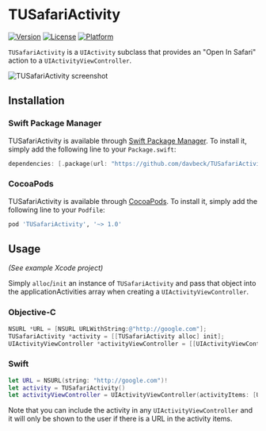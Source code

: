 # TUSafariActivity

[![Version](https://img.shields.io/cocoapods/v/TUSafariActivity.svg?style=flat)](http://cocoadocs.org/docsets/TUSafariActivity)
[![License](https://img.shields.io/cocoapods/l/TUSafariActivity.svg?style=flat)](http://cocoadocs.org/docsets/TUSafariActivity)
[![Platform](https://img.shields.io/cocoapods/p/TUSafariActivity.svg?style=flat)](http://cocoadocs.org/docsets/TUSafariActivity)

`TUSafariActivity` is a `UIActivity` subclass that provides an "Open In Safari" action to a `UIActivityViewController`.

![TUSafariActivity screenshot](http://cl.ly/image/2i0n0H3f2g1X/TUSafariActivity.png "TUSafariActivity screenshot")

## Installation

### Swift Package Manager
TUSafariActivity is available through [Swift Package Manager](https://www.swift.org/package-manager/). To install
it, simply add the following line to your `Package.swift`:

```swift
dependencies: [.package(url: "https://github.com/davbeck/TUSafariActivity.git", from: "1.0.0")]
```

### CocoaPods

TUSafariActivity is available through [CocoaPods](https://cocoapods.org). To install
it, simply add the following line to your `Podfile`:
```ruby
pod 'TUSafariActivity', '~> 1.0'
```

## Usage

*(See example Xcode project)*

Simply `alloc`/`init` an instance of `TUSafariActivity` and pass that object into the applicationActivities array when creating a `UIActivityViewController`.

### Objective-C

```objectivec
NSURL *URL = [NSURL URLWithString:@"http://google.com"];
TUSafariActivity *activity = [[TUSafariActivity alloc] init];
UIActivityViewController *activityViewController = [[UIActivityViewController alloc] initWithActivityItems:@[URL] applicationActivities:@[activity]];
```

### Swift

```swift
let URL = NSURL(string: "http://google.com")!
let activity = TUSafariActivity()
let activityViewController = UIActivityViewController(activityItems: [URL], applicationActivities: [activity])
```

Note that you can include the activity in any `UIActivityViewController` and it will only be shown to the user if there is a URL in the activity items.
